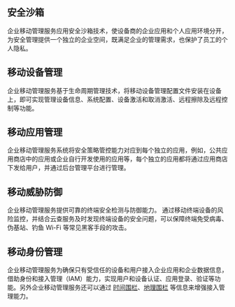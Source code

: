
## 安全沙箱
企业移动管理服务应用安全沙箱技术，使设备商的企业应用和个人应用环境分开，为安全管理提供一个独立的企业空间，既满足企业的管理需求，也保护了员工的个人隐私。
## 移动设备管理
企业移动管理服务基于生命周期管理技术，将移动设备管理配置文件安装在设备上，即可实现管理设备信息、系统配置、设备激活和取消激活、远程擦除及远程控制等功能。
## 移动应用管理
企业移动管理服务系统将安全策略管控能力对应到每个独立的应用，例如，公共应用商店中的应用或企业自行开发使用的应用等，每个独立的应用都将通过应用商店下发给用户，并通过后台管理平台进行管理。
## 移动威胁防御
企业移动管理服务提供可靠的终端安全检测与防御能力。 通过移动终端设备的风险监控，并结合云查服务及时发现终端设备的安全问题，可以保障终端免受病毒、伪基站、钓鱼 Wi-Fi 等常见黑客手段的攻击。
## 移动身份管理
企业移动管理服务为确保只有受信任的设备和用户接入企业应用和企业数据信息，借助身份和接入管理（IAM）能力，实现用户和设备认证、应用登录、验证等功能。另外企业移动管理服务还可以通过 [时间围栏](https://cloud.tencent.com/document/product/1182/40994)、[地理围栏](https://cloud.tencent.com/document/product/1182/40994) 等信息来增强接入管理能力。
